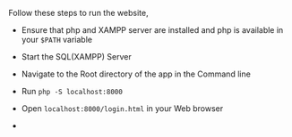 Follow these steps to run the website,
- Ensure that php and XAMPP server are installed and php is available in your `$PATH` variable
- Start the SQL(XAMPP) Server
- Navigate to the Root directory of the app in the Command line
- Run `php -S localhost:8000`
- Open `localhost:8000/login.html` in your Web browser

- 
